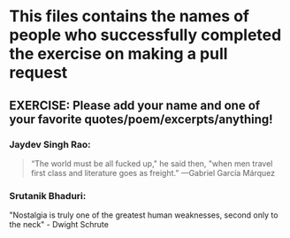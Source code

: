 # This files contains the names of people who successfully completed the exercise on making a pull request

## **EXERCISE**: Please add your name and one of your favorite quotes/poem/excerpts/anything!

### Jaydev Singh Rao:
  > “The world must be all fucked up," he said then, "when men travel first class and literature goes as freight.” —Gabriel García Márquez

### Srutanik Bhaduri:
"Nostalgia is truly one of the greatest human weaknesses, second only to
the neck" - Dwight Schrute
